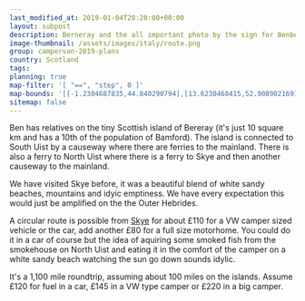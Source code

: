 ```yaml
---
last_modified_at: 2019-01-04T20:20:00+00:00
layout: subpost
description: Berneray and the all important photo by the sign for Benbecula
image-thumbnail: /assets/images/italy/route.png
group: campervan-2019-plans
country: Scotland
tags: 
planning: true
map-filter: '[ "==", "step", 0 ]'
map-bounds: '[[-1.2304687835,44.840290794],[13.6230468415,52.9089021691]]'
sitemap: false
---
```


Ben has relatives on the tiny Scottish island of Bereray (it's just 10 square km and has a 10th of the population of Bamford). The island is connected to South Uist by a causeway where there are ferries to the mainland. 
There is also a ferry to North Uist where there is a ferry to Skye and then another causeway to the mainland.

We have visited Skye before, it was a beautiful blend of white sandy beaches, mountains and idyic emptiness. We have every expectation this would just be amplified on the the Outer Hebrides.

A circular route is possible from [Skye](https://www.calmac.co.uk/hopscotch-14-harris-uists) for about £110 for a VW camper sized vehicle or the car, add another £80 for a full size motorhome. You could do it in a car of course but the idea of aquiring some 
smoked fish from the smokehouse on North Uist and eating it in the comfort of the camper on a white sandy beach watching the sun go down sounds idylic.

It's a 1,100 mile roundtrip, assuming about 100 miles on the islands. Assume £120 for fuel in a car, £145 in a VW type camper or £220 in a big camper.